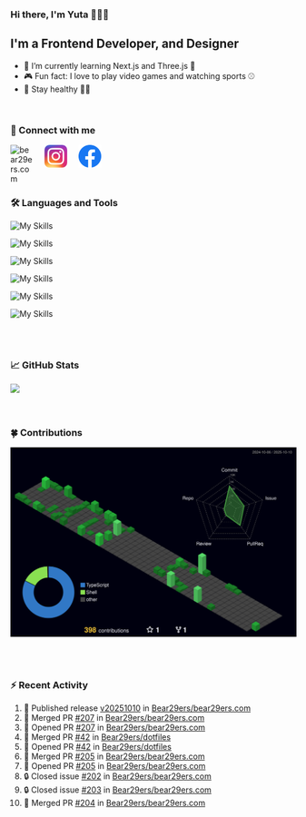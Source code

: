 ### Hi there, I'm Yuta 🤟🏻🐻

## I'm a Frontend Developer, and Designer

- 🌱 I’m currently learning Next.js and Three.js 🤣
- 🎮 Fun fact: I love to play video games and watching sports ⚾️
- 🏃 Stay healthy 🏋🏻

<br />

### :wave: Connect with me

[<img align="left" alt="bear29ers.com" width="40px" src="https://user-images.githubusercontent.com/39920490/156489586-f125813b-e344-46d6-9306-f5786684b976.jpg" style="margin-right: 20px;" />](https://bear29ers.com)
[<img align="left" alt="Yuta Okuma | Instagram" width="40px" src="https://github.com/github/explore/blob/main/topics/instagram/instagram.png?raw=true" style="margin-right: 20px;" />](https://www.instagram.com/bear29ers/)
[<img align="left" alt="Yuta Okuma | Facebook" width="40px" src="https://github.com/github/explore/blob/main/topics/facebook/facebook.png?raw=true" style="margin-right: 20px;" />](https://www.facebook.com/bear29ers/)

<!-- [<img align="left" alt="Yuta Okuma | Wantedly" width="40px" src="https://user-images.githubusercontent.com/39920490/156489528-fdc520d6-10f1-43b6-8bf8-fadf8dcf1a90.jpg" style="margin-right: 20px;" />](https://www.wantedly.com/id/yuta_okuma_b) -->

<br />
<br />
<br />
<br />

### :hammer_and_wrench: Languages and Tools

![My Skills](https://skillicons.dev/icons?i=html,css,sass,bootstrap,tailwind,js,ts,jquery,threejs,react)

![My Skills](https://skillicons.dev/icons?i=styledcomponents,emotion,materialui,nextjs,vercel,vue,nuxt,pinia,nodejs,express)

![My Skills](https://skillicons.dev/icons?i=webpack,vite,jest,vitest,babel,regex,npm,pnpm,php,laravel)

![My Skills](https://skillicons.dev/icons?i=mysql,sqlite,docker,git,github,githubactions,aws,firebase,vim,neovim)

![My Skills](https://skillicons.dev/icons?i=linux,bash,lua,markdown,svg,webstorm,vscode,atom,figma,xd)

![My Skills](https://skillicons.dev/icons?i=ps,ai,pr,ae,postman,sentry,codepen,stackoverflow,discord,apple)

<br />
<br />

### :chart_with_upwards_trend: GitHub Stats

<div style="display: flex;">
    <a href="https://github.com/Bear29ers">
        <img height="220px;" src="https://github-readme-stats-yuta-okumas-projects.vercel.app/api?username=Bear29ers&show_icons=true&theme=bear">
    </a>
</div>

<br />
<br />

### :four_leaf_clover: Contributions

![](./profile-3d-contrib/profile-night-green.svg)

<br />
<br />

### :zap: Recent Activity

<!--START_SECTION:activity-->

1. 🚀 Published release [v20251010](https://github.com/Bear29ers/bear29ers.com/releases/tag/v20251010) in [Bear29ers/bear29ers.com](https://github.com/Bear29ers/bear29ers.com)
2. 🎉 Merged PR [#207](https://github.com/Bear29ers/bear29ers.com/pull/207) in [Bear29ers/bear29ers.com](https://github.com/Bear29ers/bear29ers.com)
3. 💪 Opened PR [#207](https://github.com/Bear29ers/bear29ers.com/pull/207) in [Bear29ers/bear29ers.com](https://github.com/Bear29ers/bear29ers.com)
4. 🎉 Merged PR [#42](https://github.com/Bear29ers/dotfiles/pull/42) in [Bear29ers/dotfiles](https://github.com/Bear29ers/dotfiles)
5. 💪 Opened PR [#42](https://github.com/Bear29ers/dotfiles/pull/42) in [Bear29ers/dotfiles](https://github.com/Bear29ers/dotfiles)
6. 🎉 Merged PR [#205](https://github.com/Bear29ers/bear29ers.com/pull/205) in [Bear29ers/bear29ers.com](https://github.com/Bear29ers/bear29ers.com)
7. 💪 Opened PR [#205](https://github.com/Bear29ers/bear29ers.com/pull/205) in [Bear29ers/bear29ers.com](https://github.com/Bear29ers/bear29ers.com)
8. 🔒 Closed issue [#202](https://github.com/Bear29ers/bear29ers.com/issues/202) in [Bear29ers/bear29ers.com](https://github.com/Bear29ers/bear29ers.com)
9. 🔒 Closed issue [#203](https://github.com/Bear29ers/bear29ers.com/issues/203) in [Bear29ers/bear29ers.com](https://github.com/Bear29ers/bear29ers.com)
10. 🎉 Merged PR [#204](https://github.com/Bear29ers/bear29ers.com/pull/204) in [Bear29ers/bear29ers.com](https://github.com/Bear29ers/bear29ers.com)

<!--END_SECTION:activity-->
